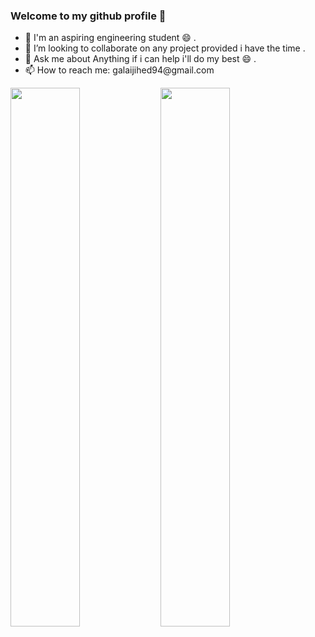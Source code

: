 ### Welcome to my github profile 👋
<ul>
<li>🔭 I'm an aspiring engineering student  😄 .</li>
<li>👯 I’m looking to collaborate on any project provided i have the time .</li>
<li>💬 Ask me about Anything if i can help i'll do my best 😄 .</li>
<li>📫 How to reach me: galaijihed94@gmail.com</li>
</ul>

 <img align="left" width="47%" src="https://github-readme-stats.vercel.app/api?username=galaijihed&show_icons=true&theme=radical"/>
<img align="left" width="47%" src="https://github-readme-stats.vercel.app/api/top-langs/?username=galaijihed&&layout=compact&show_icons=true&theme=radical"/>


